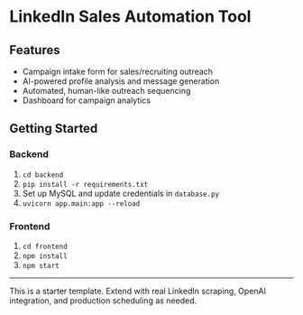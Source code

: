 # LinkedIn Sales Automation Tool

## Features

- Campaign intake form for sales/recruiting outreach
- AI-powered profile analysis and message generation
- Automated, human-like outreach sequencing
- Dashboard for campaign analytics

## Getting Started

### Backend

1. `cd backend`
2. `pip install -r requirements.txt`
3. Set up MySQL and update credentials in `database.py`
4. `uvicorn app.main:app --reload`

### Frontend

1. `cd frontend`
2. `npm install`
3. `npm start`

---

This is a starter template. Extend with real LinkedIn scraping, OpenAI integration, and production scheduling as needed.
